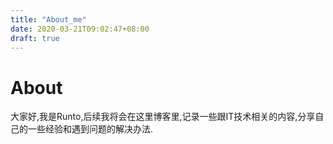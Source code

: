 ```yaml
---
title: "About_me"
date: 2020-03-21T09:02:47+08:00
draft: true
---
```


# About
大家好,我是Runto,后续我将会在这里博客里,记录一些跟IT技术相关的内容,分享自己的一些经验和遇到问题的解决办法.
